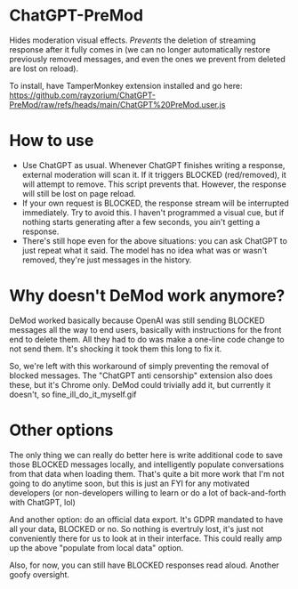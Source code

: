 # ChatGPT-PreMod
Hides moderation visual effects. _Prevents_ the deletion of streaming response after it fully comes in (we can no longer automatically restore previously removed messages, and even the ones we prevent from deleted are lost on reload).

To install, have TamperMonkey extension installed and go here: https://github.com/rayzorium/ChatGPT-PreMod/raw/refs/heads/main/ChatGPT%20PreMod.user.js

# How to use
- Use ChatGPT as usual. Whenever ChatGPT finishes writing a response, external moderation will scan it. If it triggers BLOCKED (red/removed), it will attempt to remove. This script prevents that. However, the response will still be lost on page reload.
- If your own request is BLOCKED, the response stream will be interrupted immediately. Try to avoid this. I haven't programmed a visual cue, but if nothing starts generating after a few seconds, you ain't getting a response.
- There's still hope even for the above situations: you can ask ChatGPT to just repeat what it said. The model has no idea what was or wasn't removed, they're just messages in the history.

# Why doesn't DeMod work anymore?

DeMod worked basically because OpenAI was still sending BLOCKED messages all the way to end users, basically with instructions for the front end to delete them. All they had to do was make a one-line code change to not send them. It's shocking it took them this long to fix it. 

So, we're left with this workaround of simply preventing the removal of blocked messages. The "ChatGPT anti censorship" extension also does these, but it's Chrome only. DeMod could trivially add it, but currently it doesn't, so fine_ill_do_it_myself.gif

# Other options
The only thing we can really do better here is write additional code to save those BLOCKED messages locally, and intelligently populate conversations from that data when loading them. That's quite a bit more work that I'm not going to do anytime soon, but this is just an FYI for any motivated developers (or non-developers willing to learn or do a lot of back-and-forth with ChatGPT, lol)

And another option: do an official data export. It's GDPR mandated to have all your data, BLOCKED or no. So nothing is evertruly lost, it's just not conveniently there for us to look at in their interface. This could really amp up the above "populate from local data" option.

Also, for now, you can still have BLOCKED responses read aloud. Another goofy oversight.
